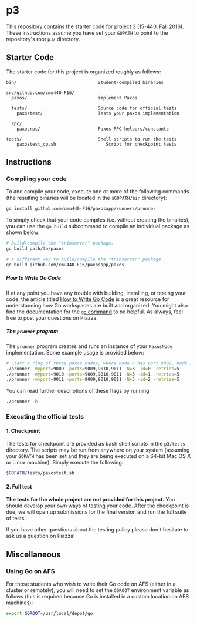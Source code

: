 
p3
==

This repository contains the starter code for project 3 (15-440, Fall 2016).
These instructions assume you have set your `GOPATH` to point to the repository's
root `p3/` directory.

## Starter Code

The starter code for this project is organized roughly as follows:

```
bin/                               Student-compiled binaries

src/github.com/cmu440-F16/        
  paxos/                           implement Paxos

  tests/                           Source code for official tests
    paxostest/                     Tests your paxos implementation
  
  rpc/
    paxosrpc/                      Paxos RPC helpers/constants
    
tests/                             Shell scripts to run the tests
    paxostest_cp.sh                   Script for checkpoint tests
```

## Instructions

### Compiling your code

To and compile your code, execute one or more of the following commands (the
resulting binaries will be located in the `$GOPATH/bin` directory):

```bash
go install github.com/cmu440-F16/paxosapp/runners/prunner
```

To simply check that your code compiles (i.e. without creating the binaries),
you can use the `go build` subcommand to compile an individual package as shown below:

```bash
# Build/compile the "tribserver" package.
go build path/to/paxos

# A different way to build/compile the "tribserver" package.
go build github.com/cmu440-F16/paxosapp/paxos
```

##### How to Write Go Code

If at any point you have any trouble with building, installing, or testing your code, the article
titled [How to Write Go Code](http://golang.org/doc/code.html) is a great resource for understanding
how Go workspaces are built and organized. You might also find the documentation for the
[`go` command](http://golang.org/cmd/go/) to be helpful. As always, feel free to post your questions
on Piazza.

##### The `prunner` program

The `prunner` program creates and runs an instance of your
`PaxosNode` implementation. Some example usage is provided below:

```bash
# Start a ring of three paxos nodes, where node 0 has port 9009, node 1 has port 9010, and so on.
./prunner -myport=9009 -ports=9009,9010,9011 -N=3 -id=0 -retries=5
./prunner -myport=9010 -ports=9009,9010,9011 -N=3 -id=1 -retries=5
./prunner -myport=9011 -ports=9009,9010,9011 -N=3 -id=2 -retries=5
```

You can read further descriptions of these flags by running 
```bash
./prunner -h
```

### Executing the official tests

#### 1. Checkpoint
The tests for checkpoint are provided as bash shell scripts in the `p3/tests` directory.
The scripts may be run from anywhere on your system (assuming your `GOPATH` has been set and
they are being executed on a 64-bit Mac OS X or Linux machine). Simply execute the following:

```bash
$GOPATH/tests/paxostest.sh
```

#### 2. Full test

**The tests for the whole project are not provided for this project.** You should develop your own
ways of testing your code. After the checkpoint is due, we will open up submissions for the final
version and run the full suite of tests.

If you have other questions about the testing policy please don't hesitate to ask us a question on Piazza!

## Miscellaneous

### Using Go on AFS

For those students who wish to write their Go code on AFS (either in a cluster or remotely), you will
need to set the `GOROOT` environment variable as follows (this is required because Go is installed
in a custom location on AFS machines):

```bash
export GOROOT=/usr/local/depot/go
```
